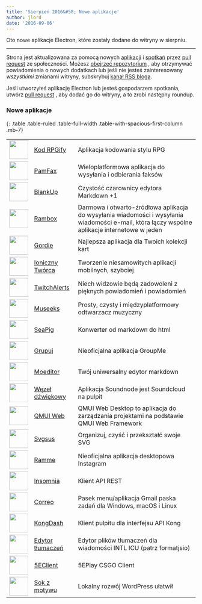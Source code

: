 ```yaml
---
title: 'Sierpień 2016&#58; Nowe aplikacje'
author: jlord
date: '2016-09-06'
---
```


Oto nowe aplikacje Electron, które zostały dodane do witryny w sierpniu.

---

Strona jest aktualizowana za pomocą nowych [aplikacji](https://electronjs.org/apps) i [spotkań](https://electronjs.org/community) przez [pull request](https://github.com/electron/electronjs.org/pulls) ze społeczności. Możesz [obejrzeć repozytorium](https://github.com/electron/electronjs.org) , aby otrzymywać powiadomienia o nowych dodatkach lub jeśli nie jesteś zainteresowany _wszystkimi_ zmianami witryny, subskrybuj [kanał RSS bloga](https://electronjs.org/feed.xml).

Jeśli utworzyłeś aplikację Electron lub jesteś gospodarzem spotkania, utwórz [pull request](https://github.com/electron/electronjs.org) , aby dodać go do witryny, a to zrobi następny roundup.

### Nowe aplikacje

{: .table .table-ruled .table-full-width .table-with-spacious-first-column .mb-7}

|                                                                                          |                                                                               |                                                                                                                                               |
| ---------------------------------------------------------------------------------------- | ----------------------------------------------------------------------------- | --------------------------------------------------------------------------------------------------------------------------------------------- |
| <img src='/images/apps/coderpgify.png' width='50' />                    | [Kod RPGify](http://code.rpgify.com)                                          | Aplikacja kodowania stylu RPG                                                                                                                 |
| <img src='/images/apps/pamfax.png' width='50' />                        | [PamFax](https://www.pamfax.biz)                                              | Wieloplatformowa aplikacja do wysyłania i odbierania faksów                                                                                   |
| <img src='/images/apps/blankup.png' width='50' />                       | [BlankUp](https://hoverbaum.github.io/BlankUp-Electron/)                      | Czystość czarownicy edytora Markdown +1                                                                                                       |
| <img src='/images/apps/rambox.png' width='50' />                        | [Rambox](http://rambox.pro)                                                   | Darmowa i otwarto-źródłowa aplikacja do wysyłania wiadomości i wysyłania wiadomości e-mail, która łączy wspólne aplikacje internetowe w jeden |
| <img src='/images/apps/gordie.png' width='50' />                        | [Gordie](http://gordie-app.bitbucket.org/)                                    | Najlepsza aplikacja dla Twoich kolekcji kart                                                                                                  |
| <img src='/images/apps/ionic-creator.png' width='50' />                 | [Ioniczny Twórca](https://github.com/Meadowcottage/Ionic-Creator)             | Tworzenie niesamowitych aplikacji mobilnych, szybciej                                                                                         |
| <img src='/images/apps/twitchalerts.png' width='50' />                  | [TwitchAlerts](https://github.com/Meadowcottage/TwitchAlerts)                 | Niech widzowie będą zadowoleni z pięknych powiadomień i powiadomień                                                                           |
| <img src='/images/apps/museeks.png' width='50' />                       | [Museeks](http://museeks.io/)                                                 | Prosty, czysty i międzyplatformowy odtwarzacz muzyczny                                                                                        |
| <img src='/images/apps/seapig.png' width='50' />                        | [SeaPig](https://github.com/yasumichi/seapig/blob/master/README.md)           | Konwerter od markdown do html                                                                                                                 |
| <img src='/images/apps/groupme.png' width='50' />                       | [Grupuj](https://github.com/dcrousso/GroupMe#readme)                          | Nieoficjalna aplikacja GroupMe                                                                                                                |
| <img src='/images/apps/moeditor.png' width='50' />                      | [Moeditor](https://moeditor.github.io/)                                       | Twój uniwersalny edytor markdown                                                                                                              |
| <img src='/images/apps/soundnode.png' width='50' />                     | [Węzeł dźwiękowy](http://www.soundnodeapp.com)                                | Aplikacja Soundnode jest Soundcloud na pulpit                                                                                                 |
| <img src='/images/apps/qmui.png' width='50' />                          | [QMUI Web](http://qmuiteam.com/web)                                           | QMUI Web Desktop to aplikacja do zarządzania projektami na podstawie QMUI Web Framework                                                       |
| <img src='/images/apps/svgsus.png' width='50' />                        | [Svgsus](http://www.svgs.us)                                                  | Organizuj, czyść i przekształć swoje SVG                                                                                                      |
| <img src='/images/apps/ramme.png' width='50' />                         | [Ramme](https://github.com/terkelg/ramme)                                     | Nieoficjalna aplikacja desktopowa Instagram                                                                                                   |
| <img src='/images/apps/insomnia.png' width='50' />                      | [Insomnia](https://insomnia.rest/)                                            | Klient API REST                                                                                                                               |
| <img src='/images/apps/correo.png' width='50' />                        | [Correo](https://github.com/amitmerchant1990/correo)                          | Pasek menu/aplikacja Gmail paska zadań dla Windows, macOS i Linux                                                                             |
| <img src='/images/apps/kongdash.png' width='50' />                      | [KongDash](https://ajaysreedhar.github.io/kongdash)                           | Klient pulpitu dla interfejsu API Kong                                                                                                        |
| <img src='/images/apps/react-intl-translation-editor.png' width='50' /> | [Edytor tłumaczeń](https://bitbucket.org/bflower/react-intl-editor/wiki/Home) | Edytor plików tłumaczeń dla wiadomości INTL ICU (patrz formatjsio)                                                                            |
| <img src='/images/apps/5eplay.png' width='50' />                        | [5EClient](https://www.5eplay.com/)                                           | 5EPlay CSGO Client                                                                                                                            |
| <img src='/images/apps/theme-juice.png' width='50' />                   | [Sok z motywu](https://www.themejuice.it)                                     | Lokalny rozwój WordPress ułatwił                                                                                                              |

